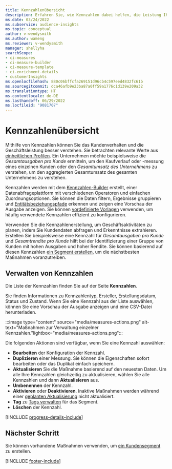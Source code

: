 ```yaml
---
title: Kennzahlenübersicht
description: Erfahren Sie, wie Kennzahlen dabei helfen, die Leistung Ihres Unternehmens zu analysieren und widerzuspiegeln.
ms.date: 03/24/2022
ms.subservice: audience-insights
ms.topic: conceptual
author: v-wendysmith
ms.author: wameng
ms.reviewer: v-wendysmith
manager: shellyha
searchScope:
- ci-measures
- ci-measure-builder
- ci-measure-template
- ci-enrichment-details
- customerInsights
ms.openlocfilehash: 880c06bffcfa269151d96cb4c597eed4832fc61b
ms.sourcegitcommit: dca46afb9e23ba87a0ff59a1776c1d139e209a32
ms.translationtype: HT
ms.contentlocale: de-DE
ms.lasthandoff: 06/29/2022
ms.locfileid: "9081707"
---
```

# <a name="measures-overview"></a>Kennzahlenübersicht

Mithilfe von Kennzahlen können Sie das Kundenverhalten und die Geschäftsleistung besser verstehen. Sie betrachten relevante Werte aus [einheitlichen Profilen](data-unification.md). Ein Unternehmen möchte beispielsweise die *Gesamtausgaben pro Kunde* ermitteln, um den Kaufverlauf oder -messung eines einzelnen Kunden oder den *Gesamtumsatz des Unternehmens* zu verstehen, um den aggregierten Gesamtumsatz des gesamten Unternehmens zu verstehen.  

Kennzahlen werden mit dem [Kennzahlen-Builder](measure-builder.md) erstellt, einer Datenabfrageplattform mit verschiedenen Operatoren und einfachen Zuordnungsoptionen. Sie können die Daten filtern, Ergebnisse gruppieren und [Entitätsbeziehungspfade](relationships.md) erkennen und zeigen eine Vorschau der Ausgabe anzeigen. Sie können [vordefinierte Vorlagen](measure-templates.md) verwenden, um häufig verwendete Kennzahlen effizient zu konfigurieren.

Verwenden Sie die Kennzahlenerstellung, um Geschäftsaktivitäten zu planen, indem Sie Kundendaten abfragen und Erkenntnisse extrahieren. Erstellen Sie beispielsweise eine Kennzahl für *Gesamtausgaben pro Kunde* und *Gesamtrendite pro Kunde* hilft bei der Identifizierung einer Gruppe von Kunden mit hohen Ausgaben und hoher Rendite. Sie können basierend auf diesen Kennzahlen [ein Segment erstellen](segments.md), um die nächstbesten Maßnahmen voranzutreiben.

## <a name="manage-your-measures"></a>Verwalten von Kennzahlen

Die Liste der Kennzahlen finden Sie auf der Seite **Kennzahlen**.

Sie finden Informationen zu Kennzahlentyp, Ersteller, Erstellungsdatum, Status und Zustand. Wenn Sie eine Kennzahl aus der Liste auswählen, können Sie eine Vorschau der Ausgabe anzeigen und eine CSV-Datei herunterladen.

:::image type="content" source="media/measures-actions.png" alt-text="Maßnahmen zur Verwaltung einzelner Kennzahlen."lightbox="media/measures-actions.png":::

Die folgenden Aktionen sind verfügbar, wenn Sie eine Kennzahl auswählen:

- **Bearbeiten** der Konfiguration der Kennzahl.
- **Duplizieren** einer Messung. Sie können die Eigenschaften sofort bearbeiten oder das Duplikat einfach speichern.
- **Aktualisieren** Sie die Maßnahme basierend auf den neuesten Daten. Um alle Ihre Kennzahlen gleichzeitig zu aktualisieren, wählen Sie alle Kennzahlen und dann **Aktualisieren** aus.
- **Umbenennen** der Kennzahl.
- **Aktivieren** oder **Deaktivieren**. Inaktive Maßnahmen werden während einer [geplanten Aktualisierung](system.md#schedule-tab) nicht aktualisiert.
- **Tag** zu [Tags verwalten](work-with-tags-columns.md#manage-tags) für das Segment.
- **Löschen** der Kennzahl.

[!INCLUDE [progress-details-include](includes/progress-details-pane.md)]

## <a name="next-step"></a>Nächster Schritt

Sie können vorhandene Maßnahmen verwenden, um [ein Kundensegment](segments.md) zu erstellen.

[!INCLUDE [footer-include](includes/footer-banner.md)]
